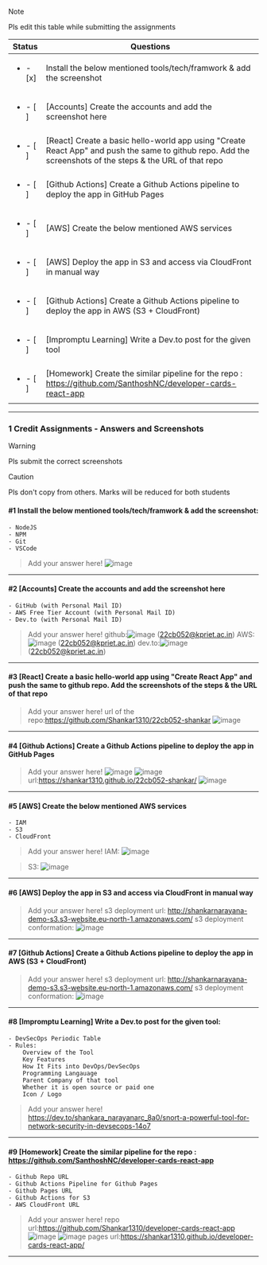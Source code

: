 
> [!NOTE]
> Pls edit this table while submitting the assignments

| Status         | Questions     | 
|----------------|---------------|
| <ul><li>- [x] </li></ul> | Install the below mentioned tools/tech/framwork & add the screenshot |
| <ul><li>- [ ] </li></ul> | [Accounts] Create the accounts and add the screenshot here |
| <ul><li>- [ ] </li></ul> | [React] Create a basic hello-world app using "Create React App" and push the same to github repo. Add the screenshots of the steps & the URL of that repo |
| <ul><li>- [ ] </li></ul> | [Github Actions] Create a Github Actions pipeline to deploy the app in GitHub Pages |
| <ul><li>- [ ] </li></ul> | [AWS] Create the below mentioned AWS services |
| <ul><li>- [ ] </li></ul> | [AWS] Deploy the app in S3 and access via CloudFront in manual way  |
| <ul><li>- [ ] </li></ul> | [Github Actions] Create a Github Actions pipeline to deploy the app in AWS (S3 + CloudFront)  |
| <ul><li>- [ ] </li></ul> | [Impromptu Learning] Write a Dev.to post for the given tool  |
| <ul><li>- [ ] </li></ul> | [Homework] Create the similar pipeline for the repo : https://github.com/SanthoshNC/developer-cards-react-app  |

***

### 1 Credit Assignments - Answers and Screenshots

> [!WARNING]
> Pls submit the correct screenshots

> [!CAUTION]
> Pls don't copy from others. Marks will be reduced for both students

#### #1 Install the below mentioned tools/tech/framwork & add the screenshot:
	- NodeJS 
	- NPM 
	- Git
	- VSCode
> Add your answer here!
> ![image](https://github.com/user-attachments/assets/f2fb5830-ae33-49be-b945-bb2c16d0cb1e)


***

#### #2 [Accounts] Create the accounts and add the screenshot here
	- GitHub (with Personal Mail ID)
	- AWS Free Tier Account (with Personal Mail ID)
	- Dev.to (with Personal Mail ID)
> Add your answer here!
> github:![image](https://github.com/user-attachments/assets/528b4818-801e-4248-af70-9235567c5327) (22cb052@kpriet.ac.in)
> AWS:![image](https://github.com/user-attachments/assets/645d5ca9-1601-4da2-85da-0e9fc8118071) (22cb052@kpriet.ac.in)
> dev.to:![image](https://github.com/user-attachments/assets/256c3e93-2d17-4172-bb4f-85e243ec5785) (22cb052@kpriet.ac.in)




***

#### #3 [React] Create a basic hello-world app using "Create React App" and push the same to github repo. Add the screenshots of the steps & the URL of that repo
> Add your answer here!
url of the repo:https://github.com/Shankar1310/22cb052-shankar
> ![image](https://github.com/user-attachments/assets/ab18ce1d-cbf9-44bf-a96c-3b750e20086a)

***

#### #4 [Github Actions] Create a Github Actions pipeline to deploy the app in GitHub Pages
> Add your answer here!
![image](https://github.com/user-attachments/assets/5907c898-49a3-40e7-8a98-54a4dc0015e8)
> ![image](https://github.com/user-attachments/assets/7215b9fa-aa65-44d3-9051-d0e8b63b93f1)
> url:https://shankar1310.github.io/22cb052-shankar/
> ![image](https://github.com/user-attachments/assets/f8fc1e96-df8e-40cf-93fa-37e376d4bcfe)



***

#### #5 [AWS] Create the below mentioned AWS services
	- IAM
	- S3
	- CloudFront
> Add your answer here!
> IAM:
> ![image](https://github.com/user-attachments/assets/3e296a72-c96f-4810-a4d6-786f72c13f1b)

> S3:
> ![image](https://github.com/user-attachments/assets/8f1d5d08-09f3-4514-8722-6763537cc68b)

> 



***

#### #6 [AWS] Deploy the app in S3 and access via CloudFront in manual way
> Add your answer here!
> s3 deployment url:
> http://shankarnarayana-demo-s3.s3-website.eu-north-1.amazonaws.com/
> s3 deployment conformation:
> ![image](https://github.com/user-attachments/assets/cba442ca-c242-4fb6-9166-318312bdb88b)


***

#### #7 [Github Actions] Create a Github Actions pipeline to deploy the app in AWS (S3 + CloudFront)
> Add your answer here!
 s3 deployment url:
> http://shankarnarayana-demo-s3.s3-website.eu-north-1.amazonaws.com/
> s3 deployment conformation:
> ![image](https://github.com/user-attachments/assets/cba442ca-c242-4fb6-9166-318312bdb88b)
***

#### #8 [Impromptu Learning] Write a Dev.to post for the given tool:
	- DevSecOps Periodic Table
	- Rules:
		Overview of the Tool
		Key Features
		How It Fits into DevOps/DevSecOps
		Programming Langauage
		Parent Company of that tool
		Whether it is open source or paid one
		Icon / Logo
> Add your answer here!
https://dev.to/shankara_narayanarc_8a0/snort-a-powerful-tool-for-network-security-in-devsecops-14o7
***

#### #9 [Homework] Create the similar pipeline for the repo : https://github.com/SanthoshNC/developer-cards-react-app
	- Github Repo URL
	- Github Actions Pipeline for Github Pages
	- Github Pages URL
 	- Github Actions for S3
 	- AWS CloudFront URL
> Add your answer here!
repo url:https://github.com/Shankar1310/developer-cards-react-app
> ![image](https://github.com/user-attachments/assets/ff047508-6ea0-4d53-b675-563ca18e20fa)
> ![image](https://github.com/user-attachments/assets/f09719b4-1ba9-4ddc-963a-81d9ae800442)
> pages url:https://shankar1310.github.io/developer-cards-react-app/


***
